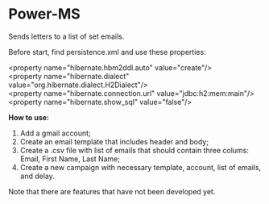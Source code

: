 # Power-MS

Sends letters to a list of set emails. 

Before start, find persistence.xml and use these properties:

\<property name="hibernate.hbm2ddl.auto" value="create"/></br>
\<property name="hibernate.dialect" value="org.hibernate.dialect.H2Dialect"/></br>
\<property name="hibernate.connection.url" value="jdbc:h2:mem:main"/></br>
\<property name="hibernate.show_sql" value="false"/></br>

<b>How to use:</b>
1. Add a gmail account;
2. Create an email template that includes header and body;
3. Create a .csv file with list of emails that should contain three colums: Email, First Name, Last Name;
4. Create a new campaign with necessary template, account, list of emails, and delay.

Note that there are features that have not been developed yet.
